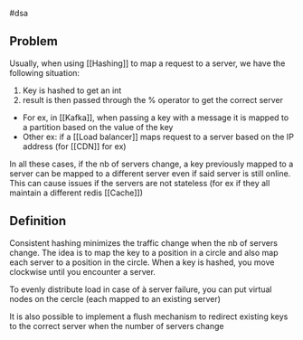 #dsa

## Problem

Usually, when using [[Hashing]] to map a request to a server, we have the following situation:

1. Key is hashed to get an int
2. result is then passed through the % operator to get the correct server

- For ex, in [[Kafka]], when passing a key with a message it is mapped to a partition based on the value of the key
- Other ex: if a [[Load balancer]] maps request to a server based on the IP address (for [[CDN]] for ex)

In all these cases, if the nb of servers change, a key previously mapped to a server can be mapped to a different server even if said server is still online.
This can cause issues if the servers are not stateless (for ex if they all maintain a different redis [[Cache]])

## Definition

Consistent hashing minimizes the traffic change when the nb of servers change.
The idea is to map the key to a position in a circle and also map each server to a position in the circle.
When a key is hashed, you move clockwise until you encounter a server.

To evenly distribute load in case of à server failure, you can put virtual nodes on the cercle (each mapped to an existing server)

It is also possible to implement a flush mechanism to redirect existing keys to the correct server when the number of servers change
